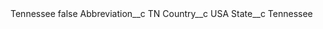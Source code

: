 <?xml version="1.0" encoding="UTF-8"?>
<CustomMetadata xmlns="http://soap.sforce.com/2006/04/metadata" xmlns:xsi="http://www.w3.org/2001/XMLSchema-instance" xmlns:xsd="http://www.w3.org/2001/XMLSchema">
    <label>Tennessee</label>
    <protected>false</protected>
    <values>
        <field>Abbreviation__c</field>
        <value xsi:type="xsd:string">TN</value>
    </values>
    <values>
        <field>Country__c</field>
        <value xsi:type="xsd:string">USA</value>
    </values>
    <values>
        <field>State__c</field>
        <value xsi:type="xsd:string">Tennessee</value>
    </values>
</CustomMetadata>
